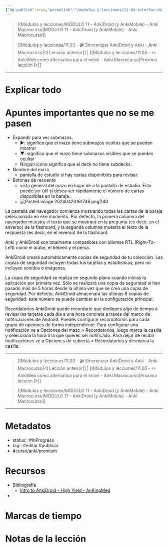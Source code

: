 ```yaml
---
{"dg-publish":true,"permalink":"/modulos-y-lecciones/11-04-interfaz-de-anki-droid-anki-macrocurso/","noteIcon":"","updated":"2024-05-21T22:14:09.379+02:00"}
---
```



> [[Módulos y lecciones/MÓDULO 11 - AnkiDroid (y AnkiMobile) - Anki Macrocurso\|MÓDULO 11 - AnkiDroid (y AnkiMobile) - Anki Macrocurso]]

> [[Módulos y lecciones/11.03 - 📹 Sincronizar AnkiDroid y Anki - Anki Macrocurso\|◁ Lección anterior]] | [[Módulos y lecciones/11.05 - ✏️ AnkiWeb como alternativa para el móvil - Anki Macrocurso\|Próxima lección ▷]]

---

# Explicar todo

# Apuntes importantes que no se me pasen
- Expandir para ver submazos.
	- ▶: significa que el mazo tiene submazos ocultos que se pueden mostrar
	- ▼:  significa que el mazo tiene submazos visibles que se pueden ocultar
	- Ningún icono significa que el deck no tiene subdecks.
- Nombre del mazo
	- pantalla de estudio si hay cartas disponibles para revisar.
- Botones de recuento
	- vista general del mazo en lugar de a la pantalla de estudio. Esto puede ser útil si desea ver rápidamente el número de cartas disponibles en la baraja.
	- ![Pasted image 20240420161746.png|140](/img/user/ANEXOS/Pasted%20image%2020240420161746.png)

La pantalla del navegador comienza mostrando todas las cartas de la baraja seleccionada en ese momento. Por defecto, la primera columna del navegador muestra el texto que se mostrará en la pregunta (es decir, en el anverso) de la flashcard, y la segunda columna muestra el texto de la respuesta (es decir, en el reverso) de la flashcard.

Anki y AnkiDroid son totalmente compatibles con idiomas RTL (Right-To-Left) como el árabe, el hebreo y el persa.

AnkiDroid creará automáticamente copias de seguridad de tu colección. Las copias de seguridad incluyen todas tus tarjetas y estadísticas, pero no incluyen sonidos o imágenes.

La copia de seguridad se realiza en segundo plano cuando inicias la aplicación por primera vez. Sólo se realizará una copia de seguridad si han pasado más de 5 horas desde la última vez que se creó una copia de seguridad. Por defecto, AnkiDroid almacenará las últimas 8 copias de seguridad; este número se puede cambiar en la configuración principal.

Recordatorios
AnkiDroid puede recordarte que dediques algo de tiempo a revisar las tarjetas cada día a una hora concreta a través del marco de notificaciones de Android. Puedes configurar recordatorios para cada grupo de opciones de forma independiente. Para configurar una notificación ve a Opciones del mazo > Recordatorios, luego marca la casilla y selecciona la hora a la que quieres ser notificado. Para dejar de recibir notificaciones ve a Opciones de cubierta > Recordatorios y desmarca la casilla.


---

> [[Módulos y lecciones/11.03 - 📹 Sincronizar AnkiDroid y Anki - Anki Macrocurso\|◁ Lección anterior]] | [[Módulos y lecciones/11.05 - ✏️ AnkiWeb como alternativa para el móvil - Anki Macrocurso\|Próxima lección ▷]]

> [[Módulos y lecciones/MÓDULO 11 - AnkiDroid (y AnkiMobile) - Anki Macrocurso\|MÓDULO 11 - AnkiDroid (y AnkiMobile) - Anki Macrocurso]]

---

# Metadatos
- status:: #InProgress  
- tag:: #editar  #publicar 
- #curso/anki/premium

# Recursos
- Bibliografía
	- [Intro to AnkiDroid - High Yield - AnKingMed](https://www.youtube.com/watch?v=iuBU_OM9oAM&ab_channel=TheAnKing)
- 

# Marcas de tiempo


# Notas de la lección
